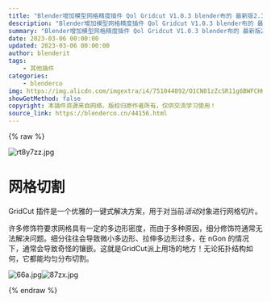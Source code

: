 ```yaml
---
title: "Blender增加模型网格精度插件 Qol Gridcut V1.0.3 blender布的 最新版2.1.3"
description: "Blender增加模型网格精度插件 Qol Gridcut V1.0.3 blender布的 最新版2.1.3"
summary: "Blender增加模型网格精度插件 Qol Gridcut V1.0.3 blender布的 最新版2.1.3"
date: 2023-03-06 00:00:00
updated: 2023-03-06 00:00:00
author: blenderit
tags: 
    - 其他插件
categories:
    - blenderco
img: https://img.alicdn.com/imgextra/i4/751044092/O1CN01zZcSR11g6BWFCHKPp_!!751044092.jpg
showGetMethod: false
copyright: 本插件资源来自网络，版权归原作者所有，仅供交流学习使用！
source_link: https://blenderco.cn/44156.html
---
```


{% raw %}
<p><img class="aligncenter" src="https://img.alicdn.com/imgextra/i4/751044092/O1CN01zZcSR11g6BWFCHKPp_!!751044092.jpg" alt="rt8y7zz.jpg "></p><h1>网格切割</h1><p>GridCut 插件是一个优雅的一键式解决方案，用于对当前<i>活动</i>对象进行网格切片。</p><p>许多修饰符要求网格具有一定的多边形密度，而由于多种原因，细分修饰符通常无法解决问题。细分往往会导致微小多边形、拉伸多边形过多，在 nGon 的情况下，通常会导致奇怪的镶嵌。这就是GridCut派上用场的地方！无论拓扑结构如何，它都能均匀分布切割。</p><p><img src="https://img.alicdn.com/imgextra/i1/751044092/O1CN01TZjT3a1g6BWIJQF2y_!!751044092.jpg" alt="66a.jpg"><img src="https://img.alicdn.com/imgextra/i1/751044092/O1CN01Zps0tD1g6BWJ56ZiS_!!751044092.jpg" alt="87zx.jpg"></p>
<div style="display: none">blenderco</div>
{% endraw %}